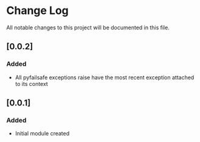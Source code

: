 # Change Log
All notable changes to this project will be documented in this file.

## [0.0.2]
### Added
- All pyfailsafe exceptions raise have the most recent exception attached to its context

## [0.0.1]
### Added
- Initial module created
